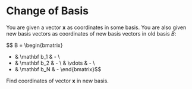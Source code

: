 # Change of Basis

You are given a vector $\mathbf x$ as coordinates in some 
basis. You are also given new basis vectors as coordinates
of new basis vectors in old basis $B$:

$$
B = \begin{bmatrix}
- & \mathbf b_1 & - \\
- & \mathbf b_2 & - \\
  & \vdots & - \\
- & \mathbf b_N & - 
\end{bmatrix}$$

Find coordinates of vector $\mathbf x$ in new basis.